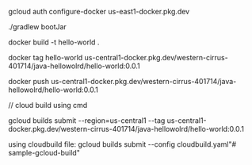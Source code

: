 gcloud auth configure-docker us-east1-docker.pkg.dev

./gradlew bootJar

docker build -t hello-world .

docker tag hello-world us-central1-docker.pkg.dev/western-cirrus-401714/java-hellowolrd/hello-world:0.0.1

docker push us-central1-docker.pkg.dev/western-cirrus-401714/java-hellowolrd/hello-world:0.0.1


// cloud build using cmd

gcloud builds submit --region=us-central1 --tag us-central1-docker.pkg.dev/western-cirrus-401714/java-hellowolrd/hello-world:0.0.1


using cloudbuild file:
gcloud builds submit --config cloudbuild.yaml"# sample-gcloud-build" 
